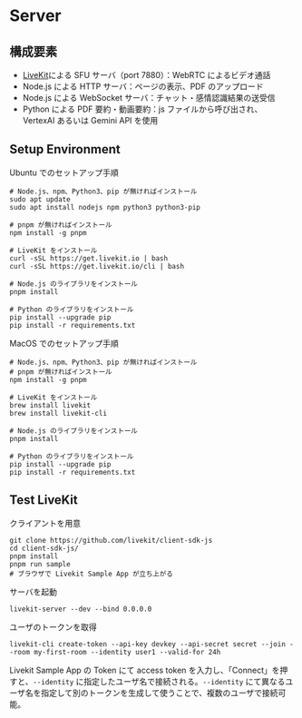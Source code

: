 # Server

## 構成要素

- [LiveKit](https://livekit.io/)による SFU サーバ（port 7880）：WebRTC によるビデオ通話
- Node.js による HTTP サーバ：ページの表示、PDF のアップロード
- Node.js による WebSocket サーバ：チャット・感情認識結果の送受信
- Python による PDF 要約・動画要約：js ファイルから呼び出され、 VertexAI あるいは Gemini API を使用

## Setup Environment

Ubuntu でのセットアップ手順

```shell
# Node.js、npm、Python3、pip が無ければインストール
sudo apt update
sudo apt install nodejs npm python3 python3-pip

# pnpm が無ければインストール
npm install -g pnpm

# LiveKit をインストール
curl -sSL https://get.livekit.io | bash
curl -sSL https://get.livekit.io/cli | bash

# Node.js のライブラリをインストール
pnpm install

# Python のライブラリをインストール
pip install --upgrade pip
pip install -r requirements.txt
```

MacOS でのセットアップ手順

```shell
# Node.js、npm、Python3、pip が無ければインストール
# pnpm が無ければインストール
npm install -g pnpm

# LiveKit をインストール
brew install livekit
brew install livekit-cli

# Node.js のライブラリをインストール
pnpm install

# Python のライブラリをインストール
pip install --upgrade pip
pip install -r requirements.txt
```

## Test LiveKit

クライアントを用意

```shell
git clone https://github.com/livekit/client-sdk-js
cd client-sdk-js/
pnpm install
pnpm run sample
# ブラウザで Livekit Sample App が立ち上がる
```

サーバを起動

```shell
livekit-server --dev --bind 0.0.0.0
```

ユーザのトークンを取得

```shell
livekit-cli create-token --api-key devkey --api-secret secret --join --room my-first-room --identity user1 --valid-for 24h
```

Livekit Sample App の Token にて access token を入力し、「Connect」を押すと、`--identity` に指定したユーザ名で接続される。`--identity` にて異なるユーザ名を指定して別のトークンを生成して使うことで、複数のユーザで接続可能。
